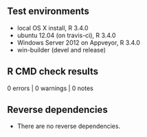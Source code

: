 ## Test environments
* local OS X install, R 3.4.0
* ubuntu 12.04 (on travis-ci), R 3.4.0
* Windows Server 2012 on Appveyor, R 3.4.0
* win-builder (devel and release)

## R CMD check results
0 errors | 0 warnings | 0 notes

## Reverse dependencies
* There are no reverse dependencies.

